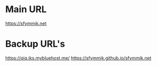 # Main URL
https://sfymmik.net

# Backup URL's
https://qiq.iks.mybluehost.me/
https://sfymmik.github.io/sfymmik.net
